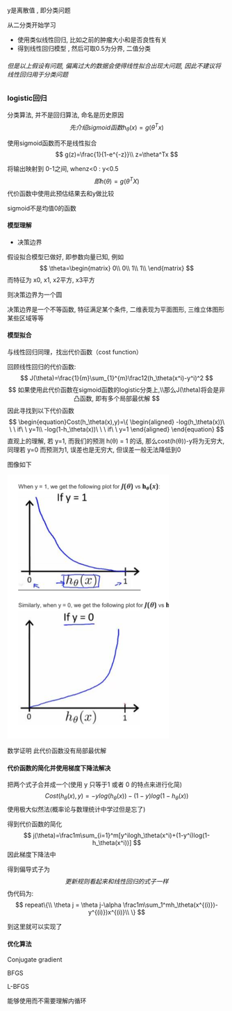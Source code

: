 y是离散值 , 即分类问题

从二分类开始学习

- 使用类似线性回归, 比如之前的肿瘤大小和是否良性有关
- 得到线性回归模型 , 然后可取0.5为分界, 二值分类

###### 但是以上假设有问题, 偏离过大的数据会使得线性拟合出现大问题, 因此不建议将线性回归用于分类问题

### logistic回归

分类算法, 并不是回归算法, 命名是历史原因
$$
先介绍sigmoid函数h_\theta(x)=g(\theta^Tx)
$$


使用sigmoid函数而不是线性拟合
$$
g(z)=\frac{1}{1-e^{-z}}\\
z=\theta^Tx
$$

将输出映射到 0-1之间, whenz<0 : y<0.5
$$
即h(\theta)=g(\theta^TX)
$$
代价函数中使用此预估结果去和y做比较

sigmoid不是均值0的函数

#### 模型理解

- 决策边界 

假设拟合模型已做好, 即参数向量已知, 例如
$$
\theta=\begin{matrix}
0\\
0\\
1\\
1\\
\end{matrix}
$$
而特征为 x0, x1, x2平方, x3平方

则决策边界为一个圆

决策边界是一个不等函数, 特征满足某个条件, 二维表现为平面图形, 三维立体图形 某些区域等等

#### 模型拟合

与线性回归同理，找出代价函数（cost function）

回顾线性回归的代价函数:
$$
J(\theta)=\frac{1}{m}\sum_{1}^{m}\frac12(h_\theta(x^i)-y^i)^2
$$
$$
如果使用此代价函数在sigmoid函数的logistic分类上,\\那么J(\theta)将会是非凸函数, 即有多个局部最优解
$$
因此寻找到以下代价函数
$$
\begin{equation}Cost(h_\theta(x),y)=\{
\begin{aligned}
-log(h_\theta(x))\ \ \ if\ \ y=1\\
-log(1-h_\theta(x))\ \ \ if\ \ y=1
\end{aligned}
\end{equation}
$$
直观上的理解, 若 y=1, 而我们的预测 h(θ) = 1 的话, 那么cost(h(θ))-y将为无穷大, 同理若 y=0 而预测为1, 误差也是无穷大, 但误差一般无法降低到0

图像如下

![costfunc](costfunc.png)

数学证明 此代价函数没有局部最优解

#### 代价函数的简化并使用梯度下降法解决

把两个式子合并成一个(使用 y 只等于1 或者 0 的特点来进行化简)
$$
Cost(h_\theta(x),y)=-ylog(h_\theta(x))-(1-y)log(1-h_\theta(x))
$$
使用极大似然法(概率论与数理统计中学过但是忘了)

得到代价函数的简化
$$
j(\theta)=\frac1m\sum_{i=1}^m[y^ilogh_\theta(x^i)+(1-y^i)log(1-h_\theta(x^i))]
$$
因此梯度下降法中

得到偏导式子为
$$
更新规则看起来和线性回归的式子一样
$$
伪代码为:
$$
repeat\{\\
	\theta j = \theta j-\alpha \frac1m\sum_1^mh_\theta(x^{(i)})-y^{(i)})x^{(i)}\\
\}
$$



到这里就可以实现了

#### 优化算法

Conjugate gradient

BFGS

L-BFGS

能够使用而不需要理解内循环